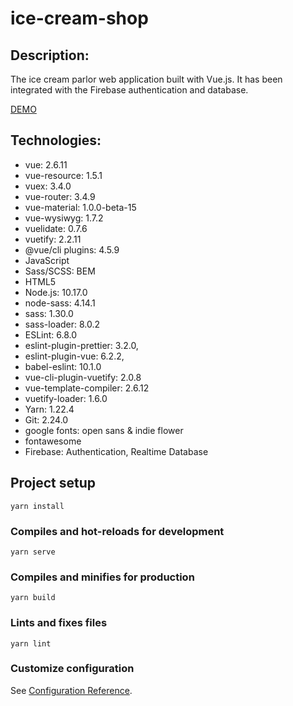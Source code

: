 # ice-cream-shop

## Description:
The ice cream parlor web application built with Vue.js. It has been integrated with the Firebase authentication and database.

[DEMO](https://wiemon.github.io/ice-cream-shop/)

## Technologies:
- vue: 2.6.11
- vue-resource: 1.5.1
- vuex: 3.4.0
- vue-router: 3.4.9
- vue-material: 1.0.0-beta-15
- vue-wysiwyg: 1.7.2
- vuelidate: 0.7.6
- vuetify: 2.2.11
- @vue/cli plugins: 4.5.9
- JavaScript
- Sass/SCSS: BEM
- HTML5
- Node.js: 10.17.0
- node-sass: 4.14.1
- sass: 1.30.0
- sass-loader: 8.0.2
- ESLint: 6.8.0
- eslint-plugin-prettier: 3.2.0,
- eslint-plugin-vue: 6.2.2,
- babel-eslint: 10.1.0
- vue-cli-plugin-vuetify: 2.0.8
- vue-template-compiler: 2.6.12
- vuetify-loader: 1.6.0
- Yarn: 1.22.4
- Git: 2.24.0
- google fonts: open sans & indie flower
- fontawesome
- Firebase: Authentication, Realtime Database

## Project setup
```
yarn install
```

### Compiles and hot-reloads for development
```
yarn serve
```

### Compiles and minifies for production
```
yarn build
```

### Lints and fixes files
```
yarn lint
```

### Customize configuration
See [Configuration Reference](https://cli.vuejs.org/config/).
